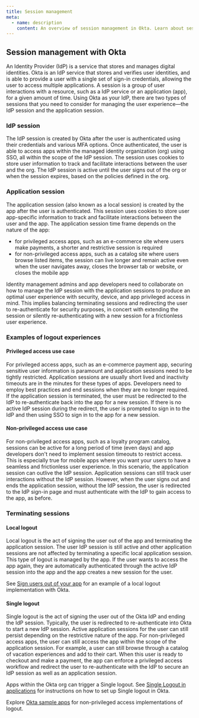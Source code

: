 ```yaml
---
title: Session management
meta:
  - name: description
    content: An overview of session management in Okta. Learn about sessions in Okta and what kind of session logout to implement.
---
```


## Session management with Okta

An Identity Provider (IdP) is a service that stores and manages digital identities. Okta is an IdP service that stores and verifies user identities, and is able to provide a user with a single set of sign-in credentials, allowing the user to access multiple applications. A session is a group of user interactions with a resource, such as a IdP service or an application (app), for a given amount of time. Using Okta as your IdP, there are two types of sessions that you need to consider for managing the user experience&mdash;the IdP session and the application session.

### IdP session

The IdP session is created by Okta after the user is authenticated using their credentials and various MFA options. Once authenticated, the user is able to access apps within the managed identity organization (org) using SSO, all within the scope of the IdP session. The session uses cookies to store user information to track and facilitate interactions between the user and the org. The IdP session is active until the user signs out of the org or when the session expires, based on the policies defined in the org.

### Application session

The application session (also known as a local session) is created by the app after the user is authenticated. This session uses cookies to store user app-specific information to track and facilitate interactions between the user and the app. The application session time frame depends on the nature of the app:
* for privileged access apps, such as an e-commerce site where users make payments, a shorter and restrictive session is required
* for non-privileged access apps, such as a catalog site where users browse listed items, the session can live longer and remain active even when the user navigates away, closes the browser tab or website, or closes the mobile app

Identity management admins and app developers need to collaborate on how to manage the IdP session with the application sessions to produce an optimal user experience with security, device, and app privileged access in mind. This implies balancing terminating sessions and redirecting the user to re-authenticate for security purposes, in concert with extending the session or silently re-authenticating with a new session for a frictionless user experience.

### Examples of logout experiences

#### Privileged access use case

For privileged access apps, such as an e-commerce payment app, securing sensitive user information is paramount and application sessions need to be tightly restricted. Application sessions are usually short lived and inactivity timeouts are in the minutes for these types of apps. Developers need to employ best practices and end sessions when they are no longer required. If the application session is terminated, the user must be redirected to the IdP to re-authenticate back into the app for a new session. If there is no active IdP session during the redirect, the user is prompted to sign in to the IdP and then using SSO to sign in to the app for a new session.

#### Non-privileged access use case

For non-privileged access apps, such as a loyalty program catalog, sessions can be active for a long period of time (even days) and app developers don't need to implement session timeouts to restrict access. This is especially true for mobile apps where you want your users to have a seamless and frictionless user experience. In this scenario, the application session can outlive the IdP session. Application sessions can still track user interactions without the IdP session. However, when the user signs out and ends the application session, without the IdP session, the user is redirected to the IdP sign-in page and must authenticate with the IdP to gain access to the app, as before.

### Terminating sessions

#### Local logout

Local logout is the act of signing the user out of the app and terminating the application session. The user IdP session is still active and other application sessions are not affected by terminating a specific local application session. This type of logout is managed by the app. If the user wants to access the app again, they are automatically authenticated through the active IdP session into the app and the app creates a new session for the user.

See [Sign users out of your app](/docs/guides/sign-users-out/-/sign-out-of-your-app/) for an example of a local logout implementation with Okta.

#### Single logout

Single logout is the act of signing the user out of the Okta IdP and ending the IdP session. Typically, the user is redirected to re-authenticate into Okta to start a new IdP session. Active application sessions for the user can still persist depending on the restrictive nature of the app. For non-privileged access apps, the user can still access the app within the scope of the application session. For example, a user can still browse through a catalog of vacation experiences and add to their cart. When this user is ready to checkout and make a payment, the app can enforce a privileged access workflow and redirect the user to re-authenticate with the IdP to secure an IdP session as well as an application session.

Apps within the Okta org can trigger a Single logout. See [Single Logout in applications](https://help.okta.com/en/prod/Content/Topics/Apps/Apps_Single_Logout.htm) for instructions on how to set up Single logout in Okta.

<!--Refer to [https://docs.google.com/document/d/1BzWqBlR5s-n9Y5ieoBzuOBybqI7fecnxkXxO_Qp5k-c/edit#heading=h.9uxt38ijqwh] for logout implementations with the Okta Identity Engine.-->

Explore [Okta sample apps](/docs/guides/quickstart/cli/register-app/#start-from-a-sample-app) for non-privileged access implementations of logout.
